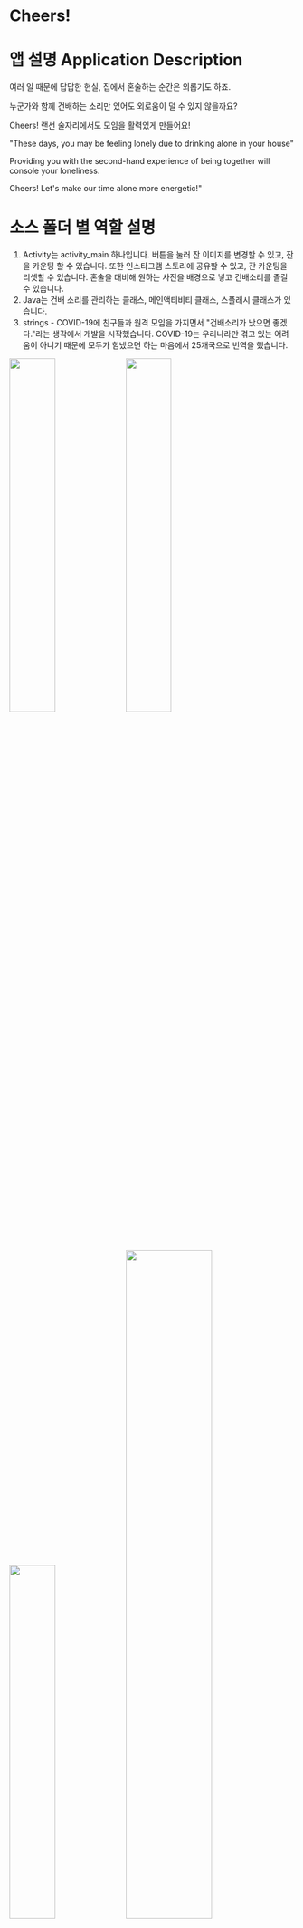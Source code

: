 # Cheers!

# 앱 설명 Application Description
여러 일 때문에 답답한 현실, 집에서 혼술하는 순간은 외롭기도 하죠.

누군가와 함께 건배하는 소리만 있어도 외로움이 덜 수 있지 않을까요?

Cheers! 랜선 술자리에서도 모임을 활력있게 만들어요!

"These days, you may be feeling lonely due to drinking alone in your house"

Providing you with the second-hand experience of being together will console your loneliness.

Cheers! Let's make our time alone more energetic!"

# 소스 폴더 별 역할 설명
1. Activity는 activity_main 하나입니다. 버튼을 눌러 잔 이미지를 변경할 수 있고, 잔을 카운팅 할 수 있습니다. 또한 인스타그램 스토리에 공유할 수 있고, 잔 카운팅을 리셋할 수 있습니다.
혼술을 대비해 원하는 사진을 배경으로 넣고 건배소리를 즐길 수 있습니다.
2. Java는 건배 소리를 관리하는 클래스, 메인액티비티 클래스, 스플래시 클래스가 있습니다.
3. strings - COVID-19에 친구들과 원격 모임을 가지면서 "건배소리가 났으면 좋겠다."라는 생각에서 개발을 시작했습니다. COVID-19는 우리나라만 겪고 있는 어려움이 아니기 때문에 모두가 힘냈으면 하는 마음에서 25개국으로 번역을 했습니다.

<img src="https://user-images.githubusercontent.com/72978589/105719266-6f629780-5f65-11eb-95f1-e289a5805b8c.png" width="40%"> <img src="https://user-images.githubusercontent.com/72978589/105719258-6d003d80-5f65-11eb-91fa-95a35bcda1d6.png" width="40%">

<img src="https://user-images.githubusercontent.com/72978589/105719629-d97b3c80-5f65-11eb-9393-85a7083366b2.png" width="40%"> <img src="https://user-images.githubusercontent.com/72978589/105719623-d84a0f80-5f65-11eb-880f-4856deea5fb9.png" width="55%">

